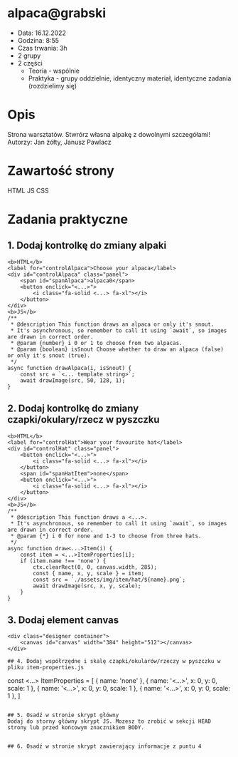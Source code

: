 # alpaca@grabski
 - Data: 16.12.2022
 - Godzina: 8:55
 - Czas trwania: 3h
 - 2 grupy
 - 2 części
    - Teoria - wspólnie
    - Praktyka - grupy oddzielnie, identyczny materiał, identyczne zadania (rozdzielimy się)
  
# Opis 
Strona warsztatów. Stwrórz własna alpakę z dowolnymi szczegółami!
Autorzy: Jan żółty, Janusz Pawlacz
# Zawartość strony
HTML
JS
CSS

# Zadania praktyczne

## 1. Dodaj kontrolkę do zmiany alpaki
```
<b>HTML</b>
<label for="controlAlpaca">Choose your alpaca</label>
<div id="controlAlpaca" class="panel">
    <span id="spanAlpaca">alpaca0</span>
    <button onclick="<...>">
        <i class="fa-solid <...> fa-xl"></i>
    </button>
</div>
<b>JS</b>
/**
 * @description This function draws an alpaca or only it's snout.
 * It's asynchronous, so remember to call it using `await`, so images are drawn in correct order.
 * @param {number} i 0 or 1 to choose from two alpacas.
 * @param {boolean} isSnout Choose whether to draw an alpaca (false) or only it's snout (true).
 */
async function drawAlpaca(i, isSnout) {
	const src = `<... template string>`;
	await drawImage(src, 50, 128, 1);
}
```

## 2. Dodaj kontrolkę do zmiany czapki/okulary/rzecz w pyszczku
```
<b>HTML</b>
<label for="controlHat">Wear your favourite hat</label>
<div id="controlHat" class="panel">
    <button onclick="<...>">
        <i class="fa-solid <...> fa-xl"></i>
    </button>
    <span id="spanHatItem">none</span>
    <button onclick="<...>">
        <i class="fa-solid <...> fa-xl"></i>
    </button>
</div>
<b>JS</b>
/**
 * @description This function draws a <...>.
 * It's asynchronous, so remember to call it using `await`, so images are drawn in correct order.
 * @param {*} i 0 for none and 1-3 to choose from three hats.
 */
async function draw<...>Item(i) {
	const item = <...>ItemProperties[i];
	if (item.name !== 'none') {
		ctx.clearRect(0, 0, canvas.width, 285);
		const { name, x, y, scale } = item;
		const src = `./assets/img/item/hat/${name}.png`;
		await drawImage(src, x, y, scale);
	}
}
```

## 3. Dodaj element canvas
```
<div class="designer container">
    <canvas id="canvas" width="384" height="512"></canvas>
</div>
```

```
## 4. Dodaj współrzędne i skalę czapki/okularów/rzeczy w pyszczku w pliku item-properties.js
```
const <...> ItemProperties = [
	{ name: 'none' },
	{ name: '<...>', x: 0, y: 0, scale: 1 },
	{ name: '<...>', x: 0, y: 0, scale: 1 },
	{ name: '<...>', x: 0, y: 0, scale: 1 },
]
```

## 5. Osadź w stronie skrypt główny
Dodaj do storny główny skrypt JS. Mozesz to zrobić w sekcji HEAD strony lub przed końcowym znacznikiem BODY.
```
<script src="index.js"></script>
```

## 6. Osadź w stronie skrypt zawierający informacje z puntu 4
```
<script src="item-properties.js"></script> <!-- Script at the end of page body speeds up loading -->
```




